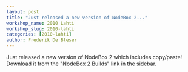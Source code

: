 ```yaml
---
layout: post
title: "Just released a new version of NodeBox 2..."
workshop_name: 2010 Lahti
workshop_slug: 2010-lahti
categories: [2010-lahti]
author: Frederik De Bleser
---
```

Just released a new version of NodeBox 2 which includes copy/paste! Download it from the "NodeBox 2 Builds" link in the sidebar.
